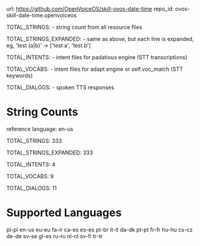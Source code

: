 
url: https://github.com/OpenVoiceOS/skill-ovos-date-time
repo_id: ovos-skill-date-time.openvoiceos

TOTAL_STRINGS:  - string count from all resource files

TOTAL_STRINGS_EXPANDED: - same as above, but each line is expanded, eg, 'test (a|b)' -> ['test a', 'test b']

TOTAL_INTENTS: - intent files for padatious engine (STT transcriptions)

TOTAL_VOCABS: - intent files for adapt engine or self.voc_match (STT keywords)

TOTAL_DIALOGS: - spoken TTS responses


# String Counts

reference language: en-us

TOTAL_STRINGS: 333  

TOTAL_STRINGS_EXPANDED: 333  

TOTAL_INTENTS: 4  

TOTAL_VOCABS: 9  

TOTAL_DIALOGS: 11  

# Supported Languages

pl-pl
en-us
eu-eu
fa-ir
ca-es
es-es
pt-br
it-it
da-dk
pt-pt
fr-fr
hu-hu
cs-cz
de-de
sv-se
gl-es
ru-ru
nl-nl
sv-fi
tr-tr
